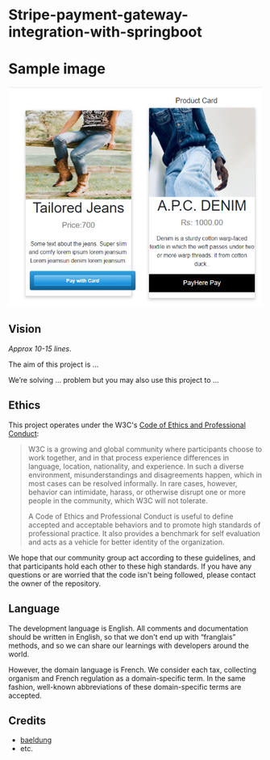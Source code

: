 # Stripe-payment-gateway-integration-with-springboot


# Sample image

![alt text](https://github.com/Chamithfernando/stripe-and-payhere-payment-gateway-integration/blob/4b4eb37ad2b2002d87f869b1ba3baa54d6933cec/src/main/resources/static/Capture.PNG?raw=true)

## Vision

*Approx 10-15 lines*.

The aim of this project is …

We’re solving … problem but you may also use this project to …

## Ethics

This project operates under the W3C's
[Code of Ethics and Professional Conduct](https://www.w3.org/Consortium/cepc):

> W3C is a growing and global community where participants choose to work
> together, and in that process experience differences in language, location,
> nationality, and experience. In such a diverse environment, misunderstandings
> and disagreements happen, which in most cases can be resolved informally. In
> rare cases, however, behavior can intimidate, harass, or otherwise disrupt one
> or more people in the community, which W3C will not tolerate.
>
> A Code of Ethics and Professional Conduct is useful to define accepted and
> acceptable behaviors and to promote high standards of professional
> practice. It also provides a benchmark for self evaluation and acts as a
> vehicle for better identity of the organization.

We hope that our community group act according to these guidelines, and that
participants hold each other to these high standards. If you have any questions
or are worried that the code isn't being followed, please contact the owner of the repository.


## Language

The development language is English. All comments and documentation should be written in English, so that we don't end up with “franglais” methods, and so we can share our learnings with developers around the world.

However, the domain language is French. We consider each tax, collecting organism and French regulation as a domain-specific term. In the same fashion, well-known abbreviations of these domain-specific terms are accepted.



## Credits

* [baeldung](https://www.baeldung.com/java-stripe-api)
* etc.
